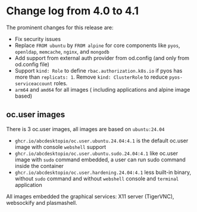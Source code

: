 # Change log from 4.0 to 4.1


The prominent changes for this release are:

* Fix security issues
* Replace `FROM ubuntu` by `FROM alpine` for core components like `pyos`, `openldap`, `memcache`, `nginx`, and `mongodb`  
* Add support from external auth provider from od.config (and only from od.config file)
* Support `kind: Role` to define `rbac.authorization.k8s.io` if pyos has more than `replicats: 1`. Remove `kind: ClusterRole` to reduce `pyos-serviceaccount` roles.
* `arm64` and `amd64` for all images ( including applications and alpine image based)

## oc.user images

There is 3 oc.user images, all images are based on `ubuntu:24.04` 

- `ghcr.io/abcdesktopio/oc.user.ubuntu.24.04:4.1` is the default oc.user image with console `webshell` support 
- `ghcr.io/abcdesktopio/oc.user.ubuntu.sudo.24.04:4.1` like oc.user image with `sudo` command embedded, a user can run sudo command inside the container
- `ghcr.io/abcdesktopio/oc.user.hardening.24.04:4.1` less built-in binary, without `sudo` command and without `webshell` console and `terminal` application

All images embedded the graphical services: X11 server (TigerVNC), websockify and plasmashell.










